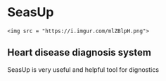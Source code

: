 # SeasUp
```<img src = "https://i.imgur.com/mlZBlpH.png">```
## Heart disease diagnosis system</h2>
SeasUp is very useful and helpful tool for dignostics
